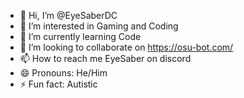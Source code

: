 - 👋 Hi, I’m @EyeSaberDC
- 👀 I’m interested in Gaming and Coding
- 🌱 I’m currently learning Code
- 💞️ I’m looking to collaborate on https://osu-bot.com/
- 📫 How to reach me EyeSaber on discord
- 😄 Pronouns: He/Him
- ⚡ Fun fact: Autistic

<!---
EyeSaberDC/EyeSaberDC is a ✨ special ✨ repository because its `README.md` (this file) appears on your GitHub profile.
You can click the Preview link to take a look at your changes.
--->
